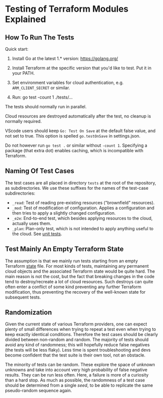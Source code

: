 # Testing of Terraform Modules Explained

## How To Run The Tests

Quick start:

1. Install Go at the latest 1.* version: https://golang.org/

2. Install Terraform at the specific version that you'd like to test. Put it in your PATH.

3. Set environment variables for cloud authentication, e.g. `ARM_CLIENT_SECRET` or similar.

4. Run: go test -count 1 ./tests/...

The tests should normally run in parallel.

Cloud resources are destroyed automatically after the test, no cleanup is normally required.

VScode users should keep `Go: Test On Save` at the default false value, and not
set to true. This option is spelled `go.testOnSave` in settings.json.

Do not however run `go test .` or similar without `-count 1`. Specifying a
package (that extra dot) enables caching, which is incompatible with Terraform.

## Naming Of Test Cases

The test cases are all placed in directory `tests` at the root of the
repository, as subdirectories. We use these suffixes for the names of the
test-case subdirectories:

  - `_read`: Test of reading pre-existing resources ("brownfield" resources).
  - `_mod`: Test of modification of configuration. Applies a configuration and then tries to apply a slightly changed configuration.
  - `_e2e`: End-to-end test, which besides applying resources to the cloud, actually uses them.
  - `_plan`: Plan-only test, which is not intended to apply anything useful to the cloud. See [unit tests](./unit_tests.md).

## Test Mainly An Empty Terraform State

The assumption is that we mainly run tests starting from an empty Terraform
[state](https://www.terraform.io/docs/language/state/index.html) file. For most
kinds of tests, maintaining any permanent cloud objects and the associated
Terraform state would be quite hard. The main reason is not the cost, but the
fact that breaking changes in the code tend to destroy/recreate a lot of cloud
resources. Such destroys can quite often enter a conflict of some kind
preventing any further Terraform modification, thus preventing the recovery of
the well-known state for subsequent tests.

## Randomization

Given the current state of various Terraform providers, one can expect plenty of
small differences when trying to repeat a test even when trying to keep exactly
identical conditions. Therefore the test cases should be clearly divided between
non-random and random. The majority of tests should avoid any kind of
randomness; this will hopefully reduce false negatives (the tests will be less
flaky). Less time is spent troubleshooting and devs become confident that the
test suite is their own tool, not an obstacle.

The minority of tests can be random. These explore the space of unknown unknowns
and take into account very high probability of false negative results. They can
be run less often. Here, a failure is more of a curiosity than a hard stop. As
much as possible, the randomness of a test case should be determined from a
single _seed_, to be able to replicate the same pseudo-random sequence again.
